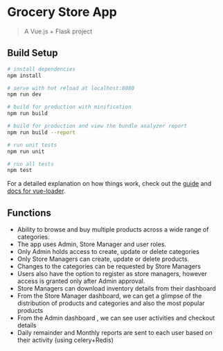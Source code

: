 # Grocery Store App

> A Vue.js + Flask project

## Build Setup

``` bash
# install dependencies
npm install

# serve with hot reload at localhost:8080
npm run dev

# build for production with minification
npm run build

# build for production and view the bundle analyzer report
npm run build --report

# run unit tests
npm run unit

# run all tests
npm test
```

For a detailed explanation on how things work, check out the [guide](http://vuejs-templates.github.io/webpack/) and [docs for vue-loader](http://vuejs.github.io/vue-loader).


## Functions

* Ability to browse and buy multiple products across a wide range of categories.
* The app uses Admin, Store Manager and user roles.
* Only Admin holds access to create, update or delete categories
* Only Store Managers can create, update or delete products.
* Changes to the categories can be requested by Store Managers
* Users also have the option to register as store managers, however access is granted only after Admin approval.
* Store Managers can download inventory details from their dashboard
* From the Store Manager dashboard, we can get a glimpse of the distribution of products and categories and also the most popular products
* From the Admin dashboard , we can see user activities and checkout details
* Daily remainder and  Monthly reports are sent to each user based on their activity (using celery+Redis)
